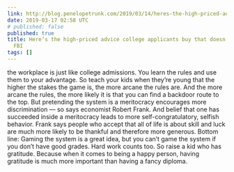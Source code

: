```yaml
---
link: http://blog.penelopetrunk.com/2019/03/14/heres-the-high-priced-advice-college-applicants-buy-that-doesnt-trigger-the-fbi/
date: 2019-03-17 02:58 UTC
# published: false
published: true
title: Here’s the high-priced advice college applicants buy that doesn’t trigger the
  FBI
tags: []
---
```


the workplace is just like college admissions. You learn the rules and use them to your advantage. So teach your kids when they’re young that the higher the stakes the game is, the more arcane the rules are. And the more arcane the rules, the more likely it is that you can find a backdoor route to the top.  But pretending the system is a meritocracy encourages more discrimination –– so says economist Robert Frank. And belief that one has succeeded inside a meritocracy leads to more self-congratulatory, selfish behavior. Frank says people who accept that all of life is about skill and luck are much more likely to be thankful and therefore more generous.  Bottom line: Gaming the system is a great idea, but you can’t game the system if you don’t have good grades. Hard work counts too. So raise a kid who has gratitude. Because when it comes to being a happy person, having gratitude is much more important than having a fancy diploma.
